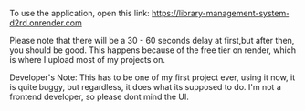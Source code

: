 To use the application, open this link: https://library-management-system-d2rd.onrender.com

Please note that there will be a 30 - 60 seconds delay at first,but after then, you should be good. This happens because of the free tier on render, which is where I upload most of my projects on.

Developer's Note: This has to be one of my first project ever, using it now, it is quite buggy, but regardless, it does what its supposed to do. I'm not a frontend developer, so please dont mind the UI.
